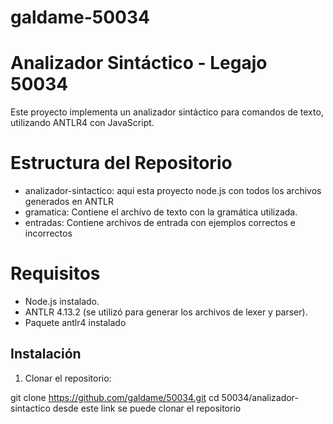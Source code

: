 # galdame-50034
# Analizador Sintáctico - Legajo 50034

Este proyecto implementa un analizador sintáctico para comandos de texto, utilizando ANTLR4 con JavaScript.

# Estructura del Repositorio

- analizador-sintactico: aqui esta proyecto node.js con todos los archivos generados en ANTLR
- gramatica: Contiene el archivo de texto con la gramática utilizada.
- entradas: Contiene archivos de entrada con ejemplos correctos e incorrectos

# Requisitos

- Node.js instalado.
- ANTLR 4.13.2 (se utilizó para generar los archivos de lexer y parser).
- Paquete antlr4 instalado

## Instalación

1. Clonar el repositorio:


git clone https://github.com/galdame/50034.git
cd 50034/analizador-sintactico  desde este link se puede clonar el repositorio
